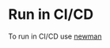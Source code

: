# Run in CI/CD

To run in CI/CD use [newman](https://learning.postman.com/docs/collections/using-newman-cli/installing-running-newman/)
